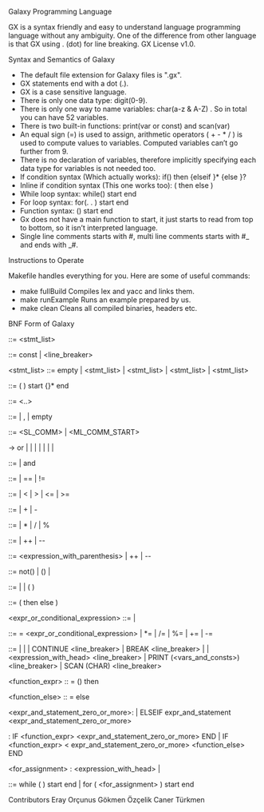 Galaxy Programming Language

GX is a syntax friendly and easy to understand language programming language without any ambiguity. One of the difference from other language is that GX using . (dot) for line breaking. GX License v1.0.

Syntax and Semantics of Galaxy

- The default file extension for Galaxy files is ".gx".
- GX statements end with a dot (.).
- GX is a case sensitive language.
- There is only one data type: digit(0-9).
- There is only one way to name variables: char(a-z & A-Z) . So in total you can have 52 variables.
- There is two built-in functions: print(var or const) and scan(var)
- An equal sign (=) is used to assign, arithmetic operators ( + - \* / ) is used to compute values to variables. Computed variables can’t go further from 9.
- There is no declaration of variables, therefore implicitly specifying each data type for variables is not needed too.
- If condition syntax (Which actually works):
  if(<expr>) then <stmt> {elseif <stmt>}\* {else <stmt>}?
- Inline if condition syntax (This one works too):
  (<expr> then <stmt> else <stmt>)
- While loop syntax:
  while(<expr>) start <stmt> end
- For loop syntax:
  for(<assignment>. <expr>. <assignment>) start <stmt> end
- Function syntax:
  <char>(<paremeters>) start <stmt> end
- Gx does not have a main function to start, it just starts to read from top to bottom, so it isn’t interpreted language.
- Single line comments starts with #, multi line comments starts with #_ and ends with _#.

Instructions to Operate

Makefile handles everything for you. Here are some of useful commands:

- make fullBuild
  Compiles lex and yacc and links them.
- make runExample
  Runs an example prepared by us.
- make clean
  Cleans all compiled binaries, headers etc.

BNF Form of Galaxy

<program> ::= <stmt_list>

<consts> ::= const <assignment> | <line_breaker>

<stmt_list> ::= empty
| <consts> <stmt_list>
| <function> <stmt_list>
| <statement> <stmt_list>
| <comment> <stmt_list>

<function> ::= <char> ( <parameters> ) start {<statement>}\* end

<line-breaker> ::= <..>

<parameters> ::= <expr>
| <parameters> , <expr>
| empty

<comment> ::= <SL_COMM>
| <ML_COMM_START>

<expr> → <expr> or <and-expression>
| <and-expression>
| <equality-expression>
| <relational-expression>
| <additive-expression>
| <multiplicative-expression>
| <expression-with-head>
| <expression-with-tail>

<and-expression> ::= <equality-expression>
| <and-expression> and <equality-expression>

<equality-expression> ::= <relational-expression>
| <equality-expression> == <relational-expression>
| <equality-expression> != <relational-expression>

<relational-expression> ::= <additive-expression>
| <relational-expression> < <additive-expression>
| <relational-expression> > <additive-expression>
| <relational-expression> <= <additive-expression>
| <relational-expression> >= <additive-expression>

<additive-expression> ::= <multiplicative-expression>
| <additive-expression> + <multiplicative-expression>
| <additive-expression> - <multiplicative-expression>

<multiplicative-expression> ::= <expression-with-head>
| <multiplicative-expression> \* <expression-with-head>
| <multiplicative-expression> / <expression-with-head>
| <multiplicative-expression> % <expression-with-head>

<expression-with-head> ::= <expression-with-tail>
| ++ <vars-and-consts>
| -- <vars-and-consts>

<expression-with-tail> ::= <expression_with_parenthesis>
| <expression-with-tail> ++
| <expression-with-tail> --

<expression-with-parenthesis> ::= not(<expr>)
| (<expr>)
| <vars-and-consts>

<vars-and-consts> ::= <char>
| <integer>
| ( <assignment> )

<conditional-expression> ::= (<expr> then <expr> else <expr>)

<expr_or_conditional_expression> ::= <expr>
| <onditional-expression>

<assignment> ::= <vars-and-consts> = <expr_or_conditional_expression>
| <vars-and-consts> \*= <conditional-expression>
| <vars-and-consts> /= <conditional-expression>
| <vars-and-consts> %= <conditional-expression>
| <vars-and-consts> += <conditional-expression>
| <vars-and-consts> -= <conditional-expression>

<statement> ::= <line-breaker>
| <assignment> <line-breaker>
| <condition>
| CONTINUE <line_breaker>
| BREAK <line_breaker>
| <lup>
| <expression_with_head> <line_breaker>
| PRINT (<vars_and_consts>) <line_breaker>
| SCAN (CHAR) <line_breaker>

<function_expr> :: = (<expr>) then

<function_else> :: = else

<expr_and_statement_zero_or_more>:
| ELSEIF expr_and_statement <expr_and_statement_zero_or_more>

<condition> : IF <function_expr> <statements> <expr_and_statement_zero_or_more> END
| IF <function_expr> <statements> < expr_and_statement_zero_or_more> <function_else> <statements> END

<for_assignment> : <expression_with_head> | <assignment>

<lup> ::= while ( <expr> ) start <statement> end
| for ( <assignment><line-breaker> <expr> <line-breaker> <for_assignment> ) start <statements> end

Contributors
Eray Orçunus
Gökmen Özçelik
Caner Türkmen
